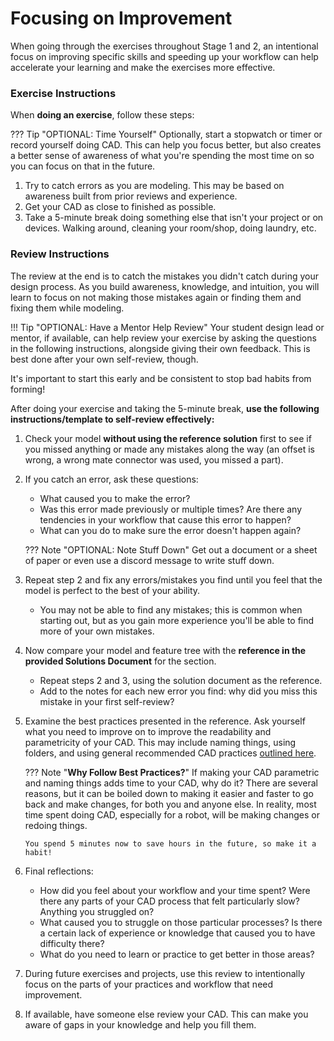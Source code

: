 # Focusing on Improvement

When going through the exercises throughout Stage 1 and 2, an intentional focus on improving specific skills and speeding up your workflow can help accelerate your learning and make the exercises more effective. 

### Exercise Instructions

When **doing an exercise**, follow these steps:

??? Tip "OPTIONAL: Time Yourself"
    Optionally, start a stopwatch or timer or record yourself doing CAD. This can help you focus better, but also creates a better sense of awareness of what you're spending the most time on so you can focus on that in the future.

1. Try to catch errors as you are modeling. This may be based on awareness built from prior reviews and experience.
2. Get your CAD as close to finished as possible.
3. Take a 5-minute break doing something else that isn't your project or on devices. Walking around, cleaning your room/shop, doing laundry, etc.


### Review Instructions

The review at the end is to catch the mistakes you didn't catch during your design process. As you build awareness, knowledge, and intuition, you will learn to focus on not making those mistakes again or finding them and fixing them while modeling.

!!! Tip "OPTIONAL: Have a Mentor Help Review"
    Your student design lead or mentor, if available, can help review your exercise by asking the questions in the following instructions, alongside giving their own feedback. This is best done after your own self-review, though.

It's important to start this early and be consistent to stop bad habits from forming!

After doing your exercise and taking the 5-minute break, **use the following instructions/template to self-review effectively:**

1. Check your model **without using the reference solution** first to see if you missed anything or made any mistakes along the way (an offset is wrong, a wrong mate connector was used, you missed a part). 

2. If you catch an error, ask these questions:

    - What caused you to make the error? 
    - Was this error made previously or multiple times? Are there any tendencies in your workflow that cause this error to happen?
    - What can you do to make sure the error doesn't happen again?

    ??? Note "OPTIONAL: Note Stuff Down"
        Get out a document or a sheet of paper or even use a discord message to write stuff down.

3. Repeat step 2 and fix any errors/mistakes you find until you feel that the model is perfect to the best of your ability. 
    - You may not be able to find any mistakes; this is common when starting out, but as you gain more experience you'll be able to find more of your own mistakes.

4. Now compare your model and feature tree with the **reference in the provided Solutions Document** for the section. 
    - Repeat steps 2 and 3, using the solution document as the reference.
    - Add to the notes for each new error you find: why did you miss this mistake in your first self-review?

5.  Examine the best practices presented in the reference. Ask yourself what you need to improve on to improve the readability and parametricity of your CAD. This may include naming things, using folders, and using general recommended CAD practices [outlined here](../../../../best-practices/).

    ??? Note "**Why Follow Best Practices?**"
        If making your CAD parametric and naming things adds time to your CAD, why do it? There are several reasons, but it can be boiled down to making it easier and faster to go back and make changes, for both you and anyone else. In reality, most time spent doing CAD, especially for a robot, will be making changes or redoing things. 
        
        You spend 5 minutes now to save hours in the future, so make it a habit!

6. Final reflections:
    - How did you feel about your workflow and your time spent? Were there any parts of your CAD process that felt particularly slow? Anything you struggled on?
    - What caused you to struggle on those particular processes? Is there a certain lack of experience or knowledge that caused you to have difficulty there?
    - What do you need to learn or practice to get better in those areas?

7. During future exercises and projects, use this review to intentionally focus on the parts of your practices and workflow that need improvement.

8. If available, have someone else review your CAD. This can make you aware of gaps in your knowledge and help you fill them.

<br>